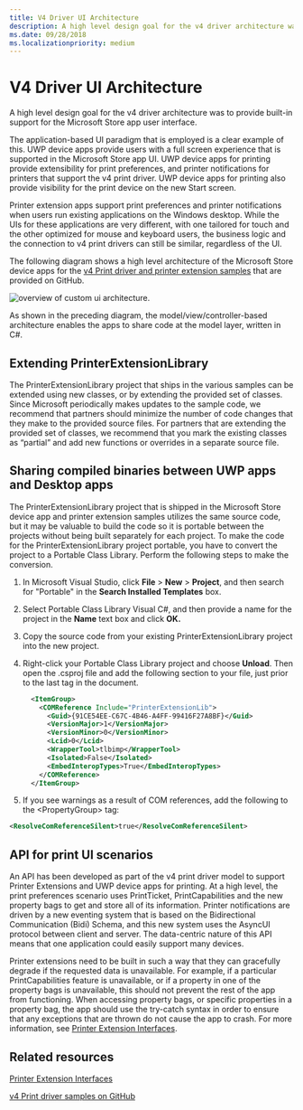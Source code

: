 ```yaml
---
title: V4 Driver UI Architecture
description: A high level design goal for the v4 driver architecture was to provide built-in support for the Microsoft Store app user interface.
ms.date: 09/28/2018
ms.localizationpriority: medium
---
```


# V4 Driver UI Architecture

A high level design goal for the v4 driver architecture was to provide built-in support for the Microsoft Store app user interface.

The application-based UI paradigm that is employed is a clear example of this. UWP device apps provide users with a full screen experience that is supported in the Microsoft Store app UI. UWP device apps for printing provide extensibility for print preferences, and printer notifications for printers that support the v4 print driver. UWP device apps for printing also provide visibility for the print device on the new Start screen.

Printer extension apps support print preferences and printer notifications when users run existing applications on the Windows desktop. While the UIs for these applications are very different, with one tailored for touch and the other optimized for mouse and keyboard users, the business logic and the connection to v4 print drivers can still be similar, regardless of the UI.

The following diagram shows a high level architecture of the Microsoft Store device apps for the [v4 Print driver and printer extension samples](https://github.com/Microsoft/Windows-driver-samples/tree/master/print/v4PrintDriverSamples) that are provided on GitHub.

![overview of custom ui architecture.](images/v4custuiarch.png)

As shown in the preceding diagram, the model/view/controller-based architecture enables the apps to share code at the model layer, written in C#.

## Extending PrinterExtensionLibrary

The PrinterExtensionLibrary project that ships in the various samples can be extended using new classes, or by extending the provided set of classes. Since Microsoft periodically makes updates to the sample code, we recommend that partners should minimize the number of code changes that they make to the provided source files. For partners that are extending the provided set of classes, we recommend that you mark the existing classes as “partial” and add new functions or overrides in a separate source file.

## Sharing compiled binaries between UWP apps and Desktop apps

The PrinterExtensionLibrary project that is shipped in the Microsoft Store device app and printer extension samples utilizes the same source code, but it may be valuable to build the code so it is portable between the projects without being built separately for each project. To make the code for the PrinterExtensionLibrary project portable, you have to convert the project to a Portable Class Library. Perform the following steps to make the conversion.

1. In Microsoft Visual Studio, click **File** > **New** > **Project**, and then search for "Portable" in the **Search Installed Templates** box.

2. Select Portable Class Library Visual C#, and then provide a name for the project in the **Name** text box and click **OK.**

3. Copy the source code from your existing PrinterExtensionLibrary project into the new project.

4. Right-click your Portable Class Library project and choose **Unload**. Then open the .csproj file and add the following section to your file, just prior to the last tag in the document.

    ```xml
      <ItemGroup>
        <COMReference Include="PrinterExtensionLib">
          <Guid>{91CE54EE-C67C-4B46-A4FF-99416F27A8BF}</Guid>
          <VersionMajor>1</VersionMajor>
          <VersionMinor>0</VersionMinor>
          <Lcid>0</Lcid>
          <WrapperTool>tlbimp</WrapperTool>
          <Isolated>False</Isolated>
          <EmbedInteropTypes>True</EmbedInteropTypes>
        </COMReference>
      </ItemGroup>
    ```

5. If you see warnings as a result of COM references, add the following to the \<PropertyGroup\> tag:

```xml
<ResolveComReferenceSilent>true</ResolveComReferenceSilent>
```

## API for print UI scenarios

An API has been developed as part of the v4 print driver model to support Printer Extensions and UWP device apps for printing. At a high level, the print preferences scenario uses PrintTicket, PrintCapabilities and the new property bags to get and store all of its information. Printer notifications are driven by a new eventing system that is based on the Bidirectional Communication (Bidi) Schema, and this new system uses the AsyncUI protocol between client and server. The data-centric nature of this API means that one application could easily support many devices.

Printer extensions need to be built in such a way that they can gracefully degrade if the requested data is unavailable. For example, if a particular PrintCapabilities feature is unavailable, or if a property in one of the property bags is unavailable, this should not prevent the rest of the app from functioning. When accessing property bags, or specific properties in a property bag, the app should use the try-catch syntax in order to ensure that any exceptions that are thrown do not cause the app to crash. For more information, see [Printer Extension Interfaces](/windows-hardware/drivers/ddi/printerextension/index#interfaces).

## Related resources

[Printer Extension Interfaces](/windows-hardware/drivers/ddi/printerextension/#interfaces)

[v4 Print driver samples on GitHub](https://github.com/Microsoft/Windows-driver-samples/tree/master/print/v4PrintDriverSamples)
